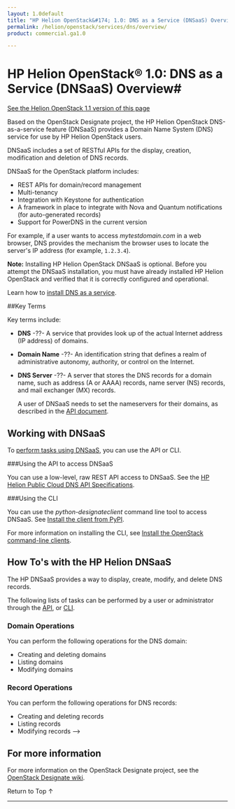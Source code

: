 ```yaml
---
layout: 1.0default
title: "HP Helion OpenStack&#174; 1.0: DNS as a Service (DNSaaS) Overview"
permalink: /helion/openstack/services/dns/overview/
product: commercial.ga1.0

---
```

<!--PUBLISHED-->

<script>

function PageRefresh {
onLoad="window.refresh"
}

PageRefresh();

</script>

<!-- <p style="font-size: small;"> <a href="/helion/openstack/services/horizon/overview/">&#9664; PREV</a> | <a href="/helion/openstack/services/overview/">&#9650; UP</a> | <a href="/helion/openstack/services/tripleo/overview/"> NEXT &#9654</a> </p>-->

# HP Helion OpenStack&#174; 1.0: DNS as a Service (DNSaaS) Overview#
[See the Helion OpenStack 1.1 version of this page](/helion/openstack/1.1/services/dns/overview/)

Based on the OpenStack Designate project, the HP Helion OpenStack DNS-as-a-service feature (DNSaaS) provides a Domain Name System (DNS) service for use by HP Helion OpenStack users.

DNSaaS includes a set of RESTful APIs for the display, creation, modification and deletion of DNS records.

DNSaaS for the OpenStack platform includes:

- REST APIs for domain/record management
- Multi-tenancy
- Integration with Keystone for authentication
- A framework in place to integrate with Nova and Quantum notifications (for auto-generated records)
- Support for PowerDNS in the current version

For example, if a user wants to access *mytestdomain.com* in a web browser, DNS provides the mechanism the browser uses to locate the server's IP address (for example, `1.2.3.4`).

**Note:** Installing HP Helion OpenStack DNSaaS is optional. Before you attempt the DNSaaS installation, you must have already installed HP Helion OpenStack and verified that it is  correctly configured and operational.

Learn how to [install DNS as a service](/helion/openstack/install/dnsaas/).

##Key Terms

Key terms include:

- **DNS** -??- A service that provides look up of the actual Internet address (IP address) of domains. 

- **Domain Name** -??- An identification string that defines a realm of administrative autonomy, authority, or control on the Internet.

- **DNS Server** -??- A server that stores the DNS records for a domain name, such as address (A or AAAA) records, name server (NS) records, and mail exchanger (MX) records.

	A user of DNSaaS needs to set the nameservers for their domains, as described in the [API document](http://docs.hpcloud.com/api/dns).

## Working with DNSaaS

To [perform tasks using DNSaaS](#howto), you can use the API or CLI.

###Using the API to access DNSaaS<a name="API"></a>
 
You can use a low-level, raw REST API access to DNSaaS. See the [HP Helion Public Cloud DNS API Specifications](https://docs.hpcloud.com/api/dns/).

###Using the CLI<a name="cli"></a>

You can use the *python-designateclient* command line tool to access DNSaaS. See [Install the client from PyPI](http://python-designateclient.readthedocs.org/en/latest/installation.html).

For more information on installing the CLI, see [Install the OpenStack command-line clients](http://docs.openstack.org/user-guide/content/install_clients.html).

## How To's with the HP Helion DNSaaS<a name="howto"></a>

The HP DNSaaS provides a way to display, create, modify, and delete DNS records. 

The following lists of tasks can be performed by a user or administrator through the [API](http://docs.hpcloud.com/api/dns), or [CLI](http://python-designateclient.readthedocs.org/en/latest/shell.html).


### Domain Operations ###

You can perform the following operations for the DNS domain:

- Creating and deleting domains
- Listing domains
- Modifying domains


### Record Operations ###

You can perform the following operations for DNS records:

- Creating and deleting records
- Listing records
- Modifying records -->

## For more information ##

For more information on the OpenStack Designate project, see the [OpenStack Designate wiki](https://wiki.openstack.org/wiki/Designate).


 <a href="#top" style="padding:14px 0px 14px 0px; text-decoration: none;"> Return to Top &#8593; </a>

----
